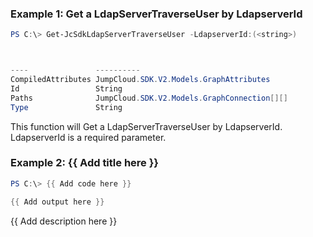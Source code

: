### Example 1: Get a LdapServerTraverseUser by LdapserverId
```powershell
PS C:\> Get-JcSdkLdapServerTraverseUser -LdapserverId:(<string>)



----               ----------
CompiledAttributes JumpCloud.SDK.V2.Models.GraphAttributes
Id                 String
Paths              JumpCloud.SDK.V2.Models.GraphConnection[][]
Type               String


```

This function will Get a LdapServerTraverseUser by LdapserverId. LdapserverId is a required parameter.

### Example 2: {{ Add title here }}
```powershell
PS C:\> {{ Add code here }}

{{ Add output here }}
```

{{ Add description here }}

